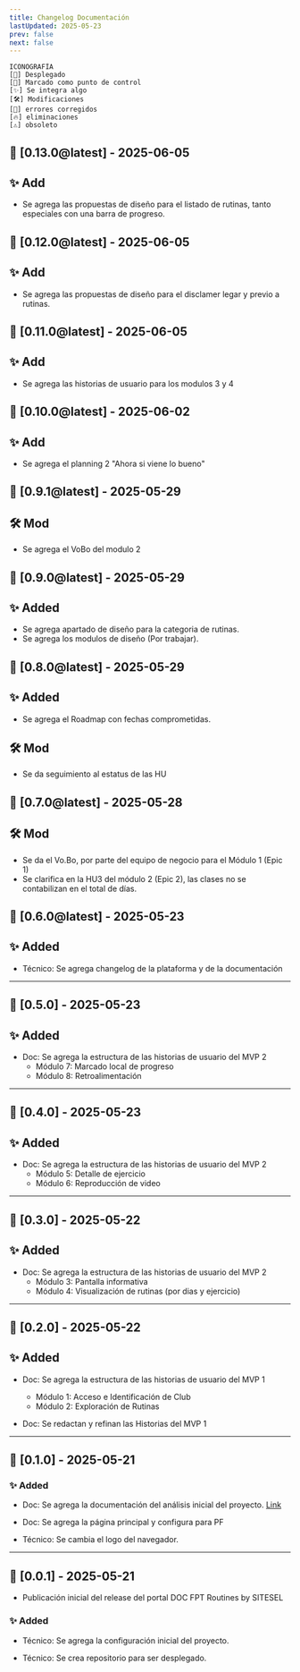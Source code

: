 ```yaml
---
title: Changelog Documentación
lastUpdated: 2025-05-23
prev: false
next: false
---
```

>
    ICONOGRAFÍA
    [🚀] Desplegado
    [📍] Marcado como punto de control
    [✨] Se integra algo
    [🛠️] Modificaciones
    [🐛] errores corregidos
    [🔥] eliminaciones
    [⚠️] obsoleto

## 🚀 [0.13.0@latest] - 2025-06-05

## ✨ Add
* Se agrega las propuestas de diseño para el listado de rutinas, tanto especiales con una barra de progreso.

## 📍 [0.12.0@latest] - 2025-06-05

## ✨ Add
* Se agrega las propuestas de diseño para el disclamer legar y previo a rutinas.

## 🚀 [0.11.0@latest] - 2025-06-05

## ✨ Add
* Se agrega las historias de usuario para los modulos 3 y 4

## 🚀 [0.10.0@latest] - 2025-06-02

## ✨ Add
* Se agrega el planning 2 "Ahora si viene lo bueno"

## 🚀 [0.9.1@latest] - 2025-05-29

## 🛠️ Mod
* Se agrega el VoBo del modulo 2

## 🚀 [0.9.0@latest] - 2025-05-29

## ✨ Added
* Se agrega apartado de diseño para la categoria de rutinas.
* Se agrega los modulos de diseño (Por trabajar).

## 🚀 [0.8.0@latest] - 2025-05-29

## ✨ Added
* Se agrega el Roadmap con fechas comprometidas.

## 🛠️ Mod
* Se da seguimiento al estatus de las HU

## 🚀 [0.7.0@latest] - 2025-05-28

## 🛠️ Mod
* Se da el Vo.Bo, por parte del equipo de negocio para el Módulo 1 (Epic 1)
* Se clarifica en la HU3 del módulo 2 (Epic 2), las clases no se contabilizan en el total de días.

## 🚀 [0.6.0@latest] - 2025-05-23

## ✨ Added
* Técnico: Se agrega changelog de la plataforma y de la documentación

---
## 📍 [0.5.0] - 2025-05-23

## ✨ Added
* Doc: Se agrega la estructura de las historias de usuario del MVP 2
  * Módulo 7: Marcado local de progreso
  * Módulo 8: Retroalimentación

---

## 📍 [0.4.0] - 2025-05-23

## ✨ Added
* Doc: Se agrega la estructura de las historias de usuario del MVP 2
  * Módulo 5: Detalle de ejercicio
  * Módulo 6: Reproducción de video

---
## 📍 [0.3.0] - 2025-05-22

## ✨ Added
* Doc: Se agrega la estructura de las historias de usuario del MVP 2
  * Módulo 3: Pantalla informativa
  * Módulo 4: Visualización de rutinas (por dias y ejercicio)

---

## 🚀 [0.2.0] - 2025-05-22

## ✨ Added
* Doc: Se agrega la estructura de las historias de usuario del MVP 1
  * Módulo 1: Acceso e Identificación de Club
  * Módulo 2: Exploración de Rutinas

* Doc: Se redactan y refinan las Historias del MVP 1

---

## 📍 [0.1.0] - 2025-05-21
### ✨ Added
* Doc: Se agrega la documentación del análisis inicial del proyecto. [Link](/discovery)

* Doc: Se agrega la página principal y configura para PF

* Técnico: Se cambia el logo del navegador.

---

## 📍 [0.0.1] - 2025-05-21

* Publicación inicial del release del portal DOC FPT Routines by SITESEL

### ✨ Added
* Técnico: Se agrega la configuración inicial del proyecto.

* Técnico: Se crea repositorio para ser desplegado.

